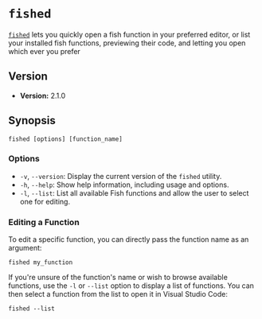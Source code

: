 # `fished`

[`fished`](../../functions/fished.fish) lets you quickly open a fish function in your preferred editor, or list your installed fish functions, previewing their code, and letting you open which ever you prefer

## Version

- **Version:** 2.1.0

## Synopsis

```shell
fished [options] [function_name]
```

### Options

- `-v`, `--version`: Display the current version of the `fished` utility.
- `-h`, `--help`: Show help information, including usage and options.
- `-l`, `--list`: List all available Fish functions and allow the user to select one for editing.

### Editing a Function

To edit a specific function, you can directly pass the function name as an argument:

```shell
fished my_function
```

If you're unsure of the function's name or wish to browse available functions, use the `-l` or `--list` option to display a list of functions. You can then select a function from the list to open it in Visual Studio Code:

```shell
fished --list
```
